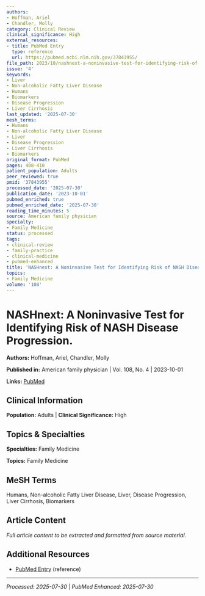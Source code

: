 ```yaml
---
authors:
- Hoffman, Ariel
- Chandler, Molly
category: Clinical Review
clinical_significance: High
external_resources:
- title: PubMed Entry
  type: reference
  url: https://pubmed.ncbi.nlm.nih.gov/37843955/
file_path: 2023/10/nashnext-a-noninvasive-test-for-identifying-risk-of-nash-dis.md
issue: '4'
keywords:
- Liver
- Non-alcoholic Fatty Liver Disease
- Humans
- Biomarkers
- Disease Progression
- Liver Cirrhosis
last_updated: '2025-07-30'
mesh_terms:
- Humans
- Non-alcoholic Fatty Liver Disease
- Liver
- Disease Progression
- Liver Cirrhosis
- Biomarkers
original_format: PubMed
pages: 408-410
patient_population: Adults
peer_reviewed: true
pmid: '37843955'
processed_date: '2025-07-30'
publication_date: '2023-10-01'
pubmed_enriched: true
pubmed_enriched_date: '2025-07-30'
reading_time_minutes: 5
source: American family physician
specialty:
- Family Medicine
status: processed
tags:
- clinical-review
- family-practice
- clinical-medicine
- pubmed-enhanced
title: 'NASHnext: A Noninvasive Test for Identifying Risk of NASH Disease Progression.'
topics:
- Family Medicine
volume: '108'
---
```


# NASHnext: A Noninvasive Test for Identifying Risk of NASH Disease Progression.

**Authors:** Hoffman, Ariel, Chandler, Molly

**Published in:** American family physician | Vol. 108, No. 4 | 2023-10-01

**Links:** [PubMed](https://pubmed.ncbi.nlm.nih.gov/37843955/)

## Clinical Information

**Population:** Adults | **Clinical Significance:** High

## Topics & Specialties

**Specialties:** Family Medicine

**Topics:** Family Medicine

## MeSH Terms

Humans, Non-alcoholic Fatty Liver Disease, Liver, Disease Progression, Liver Cirrhosis, Biomarkers

## Article Content

*Full article content to be extracted and formatted from source material.*

## Additional Resources

- [PubMed Entry](https://pubmed.ncbi.nlm.nih.gov/37843955/) (reference)

---

*Processed: 2025-07-30* | *PubMed Enhanced: 2025-07-30*
